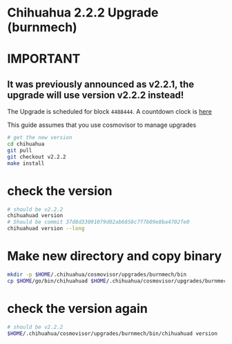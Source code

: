 # Chihuahua 2.2.2 Upgrade (burnmech)
# IMPORTANT
## It was previously announced as v2.2.1, the upgrade will use version v2.2.2 instead!

The Upgrade is scheduled for block `4488444`. A countdown clock is [here](https://www.mintscan.io/chihuahua/blocks/4488444)

This guide assumes that you use cosmovisor to manage upgrades

```bash
# get the new version
cd chihuahua
git pull
git checkout v2.2.2
make install
```

# check the version

```bash
# should be v2.2.2
chihuahuad version
# Should be commit 37d8d33091079d02ab6858c7f7b09e8ba4702fe0
chihuahuad version --long
```

# Make new directory and copy binary

```bash
mkdir -p $HOME/.chihuahua/cosmovisor/upgrades/burnmech/bin
cp $HOME/go/bin/chihuahuad $HOME/.chihuahua/cosmovisor/upgrades/burnmech/bin
```

# check the version again

```bash
# should be v2.2.2
$HOME/.chihuahua/cosmovisor/upgrades/burnmech/bin/chihuahuad version
```
